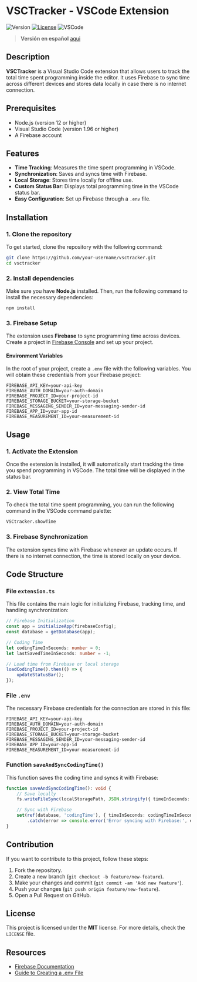 # VSCTracker - VSCode Extension

![Version](https://img.shields.io/badge/version-1.0.0-yellow.svg)
[![License](https://img.shields.io/badge/license-MIT-darkred.svg)](LICENCE)
![VSCode](https://img.shields.io/badge/VSCode-1.96+-blue.svg)

> **Versión en español** [aqui](readme.md)

## Description

**VSCTracker** is a Visual Studio Code extension that allows users to track the total time spent programming inside the editor. It uses Firebase to sync time across different devices and stores data locally in case there is no internet connection.

## Prerequisites

- Node.js (version 12 or higher)
- Visual Studio Code (version 1.96 or higher)
- A Firebase account

## Features

- **Time Tracking**: Measures the time spent programming in VSCode.
- **Synchronization**: Saves and syncs time with Firebase.
- **Local Storage**: Stores time locally for offline use.
- **Custom Status Bar**: Displays total programming time in the VSCode status bar.
- **Easy Configuration**: Set up Firebase through a `.env` file.

## Installation

### 1. Clone the repository

To get started, clone the repository with the following command:

```bash
git clone https://github.com/your-username/vsctracker.git
cd vsctracker
```

### 2. Install dependencies

Make sure you have **Node.js** installed. Then, run the following command to install the necessary dependencies:

```bash
npm install
```

### 3. Firebase Setup

The extension uses **Firebase** to sync programming time across devices. Create a project in [Firebase Console](https://console.firebase.google.com/) and set up your project.

#### Environment Variables

In the root of your project, create a `.env` file with the following variables. You will obtain these credentials from your Firebase project:

```env
FIREBASE_API_KEY=your-api-key
FIREBASE_AUTH_DOMAIN=your-auth-domain
FIREBASE_PROJECT_ID=your-project-id
FIREBASE_STORAGE_BUCKET=your-storage-bucket
FIREBASE_MESSAGING_SENDER_ID=your-messaging-sender-id
FIREBASE_APP_ID=your-app-id
FIREBASE_MEASUREMENT_ID=your-measurement-id
```

## Usage

### 1. Activate the Extension

Once the extension is installed, it will automatically start tracking the time you spend programming in VSCode. The total time will be displayed in the status bar.

### 2. View Total Time

To check the total time spent programming, you can run the following command in the VSCode command palette:

```bash
VSCtracker.showTime
```

### 3. Firebase Synchronization

The extension syncs time with Firebase whenever an update occurs. If there is no internet connection, the time is stored locally on your device.

## Code Structure

### **File `extension.ts`**

This file contains the main logic for initializing Firebase, tracking time, and handling synchronization:

```typescript
// Firebase Initialization
const app = initializeApp(firebaseConfig);
const database = getDatabase(app);

// Coding Time
let codingTimeInSeconds: number = 0;
let lastSavedTimeInSeconds: number = -1;

// Load time from Firebase or local storage
loadCodingTime().then(() => {
    updateStatusBar();
});
```

### **File `.env`**

The necessary Firebase credentials for the connection are stored in this file:

```env
FIREBASE_API_KEY=your-api-key
FIREBASE_AUTH_DOMAIN=your-auth-domain
FIREBASE_PROJECT_ID=your-project-id
FIREBASE_STORAGE_BUCKET=your-storage-bucket
FIREBASE_MESSAGING_SENDER_ID=your-messaging-sender-id
FIREBASE_APP_ID=your-app-id
FIREBASE_MEASUREMENT_ID=your-measurement-id
```

### **Function `saveAndSyncCodingTime()`**

This function saves the coding time and syncs it with Firebase:

```typescript
function saveAndSyncCodingTime(): void {
    // Save locally
    fs.writeFileSync(localStoragePath, JSON.stringify({ timeInSeconds: codingTimeInSeconds }));

    // Sync with Firebase
    set(ref(database, 'codingTime'), { timeInSeconds: codingTimeInSeconds })
        .catch(error => console.error('Error syncing with Firebase:', error));
}
```

## Contribution

If you want to contribute to this project, follow these steps:

1. Fork the repository.
2. Create a new branch (`git checkout -b feature/new-feature`).
3. Make your changes and commit (`git commit -am 'Add new feature'`).
4. Push your changes (`git push origin feature/new-feature`).
5. Open a Pull Request on GitHub.

## License

This project is licensed under the **MIT** license. For more details, check the `LICENSE` file.

## Resources

- [Firebase Documentation](https://firebase.google.com/docs)
- [Guide to Creating a .env File](https://www.npmjs.com/package/dotenv)

